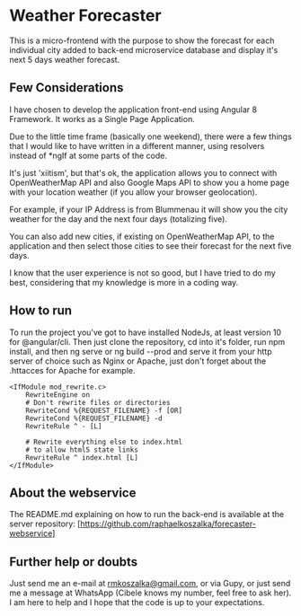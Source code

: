 # Weather Forecaster

This is a micro-frontend with the purpose to show the forecast for each individual city added to back-end microservice database and display it's
next 5 days weather forecast.

## Few Considerations

I have chosen to develop the application  front-end using Angular 8 Framework.
It works as a Single Page Application.

Due to the little time frame (basically one weekend), there were a few things
that I would like to have written in a different manner, using resolvers instead of
*ngIf at some parts of the code.

It's just 'xiitism', but that's ok, the application allows you to connect
with OpenWeatherMap API and also Google Maps API to show you a home page with 
your location weather (if you allow your browser geolocation).

For example, if your IP Address is from Blummenau it will show you  the city weather
for the day and the next four days (totalizing five).

You can also add new cities, if existing on OpenWeatherMap API, to the application and then
select those cities to see their forecast for the next five days.

I know that the user experience is not so good, but I have tried to do my best, considering
that my knowledge is more in a coding way.

## How to run

To run the project you've got to have installed NodeJs, at least version 10 for @angular/cli.
Then just clone the repository, cd into it's folder, run npm install, and then ng serve or ng build --prod and serve it from
your http server of choice such as Nginx or Apache, just don't forget about the .httacces for Apache for example.


```
<IfModule mod_rewrite.c>
    RewriteEngine on
    # Don't rewrite files or directories
    RewriteCond %{REQUEST_FILENAME} -f [OR]
    RewriteCond %{REQUEST_FILENAME} -d
    RewriteRule ^ - [L]

    # Rewrite everything else to index.html
    # to allow html5 state links
    RewriteRule ^ index.html [L]
</IfModule>
```
## About the webservice

The README.md explaining on how to run the back-end is available at the server repository: [https://github.com/raphaelkoszalka/forecaster-webservice]


## Further help or doubts
Just send me an e-mail at rmkoszalka@gmail.com, or via Gupy, or just send me a message at WhatsApp (Cibele knows my number, feel free to ask her).
I am here to help and I hope that the code is up to your expectations.
